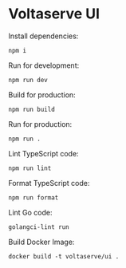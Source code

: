 # Voltaserve UI

Install dependencies:

```shell
npm i
```

Run for development:

```shell
npm run dev
```

Build for production:

```shell
npm run build
```

Run for production:

```shell
npm run .
```

Lint TypeScript code:

```shell
npm run lint
```

Format TypeScript code:

```shell
npm run format
```

Lint Go code:

```shell
golangci-lint run
```

Build Docker Image:

```shell
docker build -t voltaserve/ui .
```
